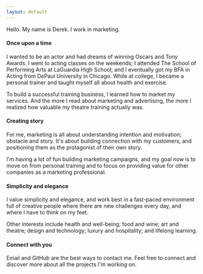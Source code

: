 ```yaml
---
layout: default
---
```


Hello. My name is Derek. I work in marketing.

#### Once upon a time

I wanted to be an actor and had dreams of winning Oscars and Tony Awards. I went to acting classes on the weekends; I attended The School of Performing Arts at LaGuardia High School; and I eventually got my BFA in Acting from DePaul University in Chicago. While at college, I became a personal trainer and taught myself all about health and exercise.

To build a successful training business, I learned how to market my services. And the more I read about marketing and advertising, the more I realized how valuable my theatre training actually was.

#### Creating story

For me, marketing is all about understanding intention and motivation; obstacle and story. It's about building connection with my customers, and positioning them as the protagonist of their own story.

I'm having a lot of fun building marketing campaigns, and my goal now is to move on from personal training and to focus on providing value for other companies as a marketing professional.

#### Simplicity and elegance

I value simplicity and elegance, and work best in a fast-paced environment full of creative people where there are new challenges every day, and where I have to think on my feet.

Other interests include health and well-being; food and wine; art and theatre; design and technology; luxury and hospitality; and lifelong learning.

#### Connect with you

Email and GitHub are the best ways to contact me. Feel free to connect and discover more about all the projects I'm working on.
